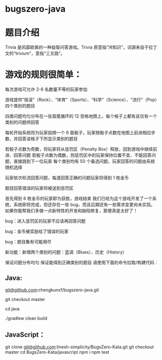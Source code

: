 # bugszero-java
# 题目介绍
Trivia 是风靡欧美的一种益智问答游戏。Trivia 原意指“冷知识”，词源来自于拉丁文的“trivium”，意指“三叉路”。

# 游戏的规则很简单：
每次游戏可允许 2-6 名数量不等的玩家参加

游戏提供“摇滚”（Rock）、“体育”（Sports）、“科学”（Science）、“流行”（Pop）四个类别的题目

四类问题均匀分布在一张首尾循环的 12 宫格地图上，每个格子上都有且仅有一个类别的问题供回答

每轮开始系统将为玩家投掷一个 6 面骰子，玩家按骰子点数在地图上前进相应步数，并回答该格子下所显示类别的题目

若骰子点数为奇数，将玩家将从惩罚区（Penalty Box）释放，回到游戏中继续前进、回答问题
若骰子点数为偶数，则惩罚区中的玩家保持位置不变、不能回答问题，直接跳到下一位玩家
每个类别均有 50 个备选问题，玩家回答的问题由系统随机选择

玩家依次轮流回答问题，每道回答正确的问题玩家将得到 1 枚金币

题目回答错误的玩家将被送到惩罚区

首先得到 6 枚金币的玩家即为获胜，游戏结束
我们已经为这个游戏开发了一个系统，系统即将完成，但还存在一些 bug，而且后期还有一些需求变更尚未实现。如果你能帮我们多做一点新特性的开发和缺陷修复，那便真是太好了！

bug：进入惩罚区的玩家不应该再回答问题

bug：金币被奖励给了错误的玩家

bug：题目集有可能用尽

新功能：新增两个类别的问题：蓝调（Blues）、历史（History）

保证问题分布均匀
保证能得到正确类别的题目
请使用下面的命令拉取/构建代码：

Java:
--
git@github.com:chengkunxf/bugszero-java.git

git checkout master

cd java

./gradlew clean build

JavaScript：
--
git clone git@github.com:linesh-simplicity/BugsZero-Kata.git
git checkout master
cd BugsZero-Kata/javascript
npm i
npm test
